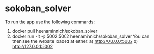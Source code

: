 # sokoban_solver

To run the app use the following commands:

1) docker pull heenaminnich/sokoban_solver
2) docker run -it -p 5002:5002 heenaminnich/sokoban_solver
    You can then see the website loaded at either:
      a) http://0.0.0.0:5002
      b) http://127.0.0.1:5002
